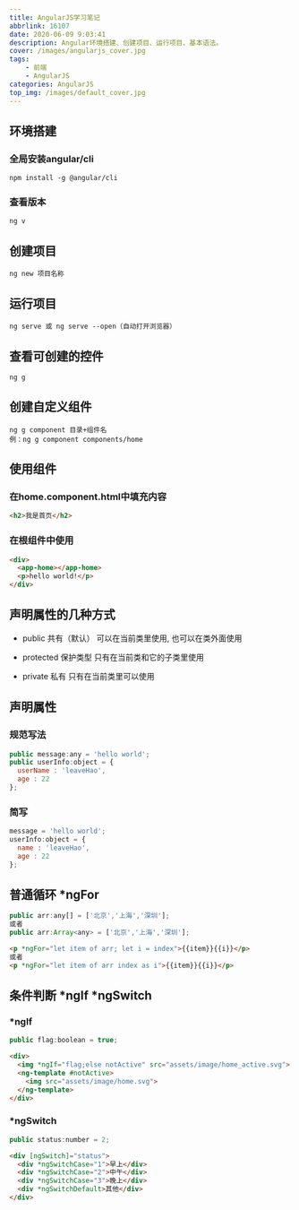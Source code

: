 ```yaml
---
title: AngularJS学习笔记
abbrlink: 16107
date: 2020-06-09 9:03:41
description: Angular环境搭建、创建项目、运行项目、基本语法。
cover: /images/angularjs_cover.jpg
tags:
	- 前端
	- AngularJS
categories: AngularJS
top_img: /images/default_cover.jpg
---
```

## 环境搭建

### 全局安装angular/cli

```CMD
npm install -g @angular/cli
```

### 查看版本

```CMD
ng v
```

## 创建项目

```CMD
ng new 项目名称
```

## 运行项目

```CMD
ng serve 或 ng serve --open（自动打开浏览器）
```

## 查看可创建的控件

```CMD
ng g
```

## 创建自定义组件

```CMD
ng g component 目录+组件名
例：ng g component components/home
```

## 使用组件

### 在home.component.html中填充内容
```HTML
<h2>我是首页</h2>
```

### 在根组件中使用
```HTML
<div>
  <app-home></app-home>
  <p>hello world!</p>
</div>
```

## 声明属性的几种方式

* public 共有（默认） 可以在当前类里使用, 也可以在类外面使用
* protected 保护类型 只有在当前类和它的子类里使用

* private 私有 只有在当前类里可以使用

## 声明属性

### 规范写法

```JAVASCRIPT
public message:any = 'hello world';
public userInfo:object = {
  userName : 'leaveHao',
  age : 22
};
```

### 简写

```JAVASCRIPT
message = 'hello world';
userInfo:object = {
  name : 'leaveHao',
  age : 22
};
```

## 普通循环 *ngFor

```JAVASCRIPT
public arr:any[] = ['北京','上海','深圳'];
或者
public arr:Array<any> = ['北京','上海','深圳'];
```

```HTML
<p *ngFor="let item of arr; let i = index">{{item}}{{i}}</p>
或者
<p *ngFor="let item of arr index as i">{{item}}{{i}}</p>
```

## 条件判断 *ngIf *ngSwitch

### *ngIf

```JAVASCRIPT
public flag:boolean = true;
```

```HTML
<div>
  <img *ngIf="flag;else notActive" src="assets/image/home_active.svg">
  <ng-template #notActive>
    <img src="assets/image/home.svg">
  </ng-template>
</div>
```

### *ngSwitch

```JAVASCRIPT
public status:number = 2;
```

```HTML
<div [ngSwitch]="status">
  <div *ngSwitchCase="1">早上</div>
  <div *ngSwitchCase="2">中午</div>
  <div *ngSwitchCase="3">晚上</div>
  <div *ngSwitchDefault>其他</div>
</div>
```
